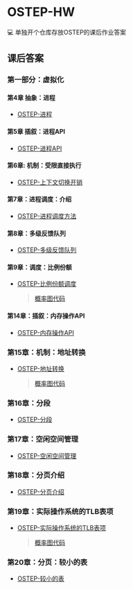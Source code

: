 # OSTEP-HW

:computer: 单独开个仓库存放OSTEP的课后作业答案

## 课后答案

### 第一部分：虚拟化

#### 第4章 抽象：进程

* [OSTEP-进程](https://halc.top/p/e328a303)

#### 第5章 插叙：进程API

* [OSTEP-进程API](https://halc.top/p/897b63ef)

#### 第6章: 机制：受限直接执行

* [OSTEP-上下文切换开销](https://halc.top/p/4b65fa48)

#### 第7章：进程调度：介绍

* [OSTEP-进程调度方法](https://halc.top/p/28ea7a49)

#### 第8章：多级反馈队列

* [OSTEP-多级反馈队列](https://halc.top/p/b7974b6)

#### 第9章：调度：比例份额

* [OSTEP-比例份额调度](https://halc.top/p/13271c5f)
    > [概率图代码](./lottery/chart.py)

#### 第14章：插叙：内存操作API

* [OSTEP-内存操作API](https://halc.top/p/264bf58c)

### 第15章：机制：地址转换

* [OSTEP-地址转换](https://halc.top/p/1724953e)
    > [概率图代码](./vm-mechanism/draft.py)

### 第16章：分段

* [OSTEP-分段](https://halc.top/p/783d8b13)

### 第17章：空闲空间管理

* [OSTEP-空闲空间管理](https://halc.top/p/3d85131)

### 第18章：分页介绍

* [OSTEP-分页介绍](https://halc.top/p/44838b9c)

### 第19章：实际操作系统的TLB表项

* [OSTEP-实际操作系统的TLB表项](https://halc.top/p/20416971)
    > [概率图代码](./vm-paging/draft.py)

### 第20章：分页：较小的表

* [OSTEP-较小的表](https://halc.top/p/c1ec22c4)
